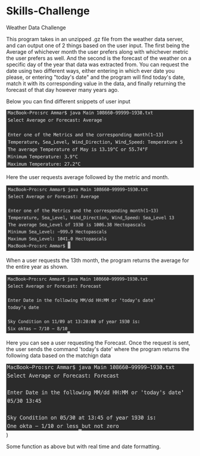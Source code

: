 # Skills-Challenge
Weather Data Challenge

This program takes in an unzipped .gz file from the weather data server, and can output one of 2 things based on the user input.
The first being the Average of whichever month the user prefers along with whichever metric the user prefers as well. And the second
is the forecast of the weather on a specific day of the year that data was extracted from. You can request the date using two
different ways, either entering in which ever date you please, or entering "today's date" and the program will find today's date,
match it with its corresponding value in the data, and finally returning the forecast of that day however many years ago.

Below you can find different snippets of user input


![desscript](https://github.com/aabdelw1/Skills-Challenge/blob/master/Screen%20Shot%202018-11-09%20at%2012.15.10%20PM.png?raw=true "Title")

Here the user requests average followed by the metric and month.

![desscript](https://github.com/aabdelw1/Skills-Challenge/blob/master/Screen%20Shot%202018-11-09%20at%2012.52.39%20PM.png?raw=true "Title")

When a user requests the 13th month, the program returns the average for the entire year as shown.



![desscript](https://github.com/aabdelw1/Skills-Challenge/blob/master/Screen%20Shot%202018-11-09%20at%201.20.10%20PM.png?raw=true "Title")

Here you can see a user requesting the Forecast. Once the request is sent, the user sends the command 'today's date' where the program returns the following data based on the matchign data

![desscript](https://github.com/aabdelw1/Skills-Challenge/blob/master/Screen%20Shot%202018-11-09%20at%201.20.55%20PM.png?raw=true "Title"))

Some function as above but with real time and date formatting.

